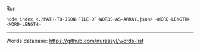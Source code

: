 Run

```shell
node index <./PATH-TO-JSON-FILE-OF-WORDS-AS-ARRAY.json> <WORD-LENGTH> <WORD-LENGTH>
```

---

Words database: https://github.com/nurassyl/words-list

